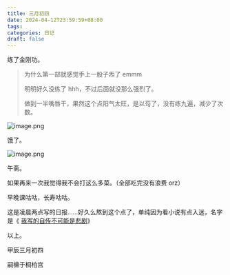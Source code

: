 ```yaml
---
title: 三月初四
date: 2024-04-12T23:59:59+08:00
tags: 
categories: 日记
draft: false
---
```

练了金刚功。

> 为什么第一部就感觉手上一股子炁了 emmm
> 
> 明明好久没练了 hhh，不过后面就没那么强烈了。
> 
> 做到一半嘴唇干，果然这个点阳气太旺，是以芶了，没有练九遍，减少了次数。

![image.png](https://cdn.jsdelivr.net/gh/luo029/blogimage@main/24%200413%200204%2004.png)

饿了。

![image.png](https://cdn.jsdelivr.net/gh/luo029/blogimage@main/24%200413%200204%2012.png)

午斋。

如果再来一次我觉得我不会打这么多菜。（全部吃完没有浪费 orz）

早晚课咕咕，长寿咕咕。

这是凌晨两点写的日报……好久么熬到这个点了，单纯因为看小说有点入迷，名字是《 [我写的自传不可能是悲剧](https://www.qidian.com/book/1031835147/)》

以上。

甲辰三月初四

嗣檙于桐柏宫